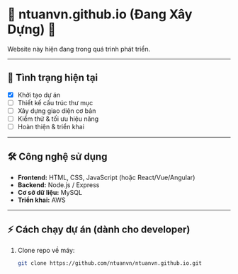 # 🚧 ntuanvn.github.io (Đang Xây Dựng) 🚧

Website này hiện đang trong quá trình phát triển.

---

## 📌 Tình trạng hiện tại
- [x] Khởi tạo dự án
- [ ] Thiết kế cấu trúc thư mục
- [ ] Xây dựng giao diện cơ bản
- [ ] Kiểm thử & tối ưu hiệu năng
- [ ] Hoàn thiện & triển khai

---

## 🛠 Công nghệ sử dụng
- **Frontend:** HTML, CSS, JavaScript (hoặc React/Vue/Angular)
- **Backend:** Node.js / Express
- **Cơ sở dữ liệu:** MySQL
- **Triển khai:** AWS

---

## ⚡ Cách chạy dự án (dành cho developer)
1. Clone repo về máy:
   ```bash
   git clone https://github.com/ntuanvn/ntuanvn.github.io.git
